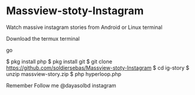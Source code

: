 # Massview-stoty-Instagram
Watch massive instagram stories from Android or Linux terminal


Download the termux terminal

go


$ pkg install php
$ pkg install git
$ git clone https://github.com/soldiersebas/Massview-stoty-Instagram
$ cd ig-story
$ unzip massview-story.zip
$ php hyperloop.php

Remember Follow me @dayasolbd instagram 
